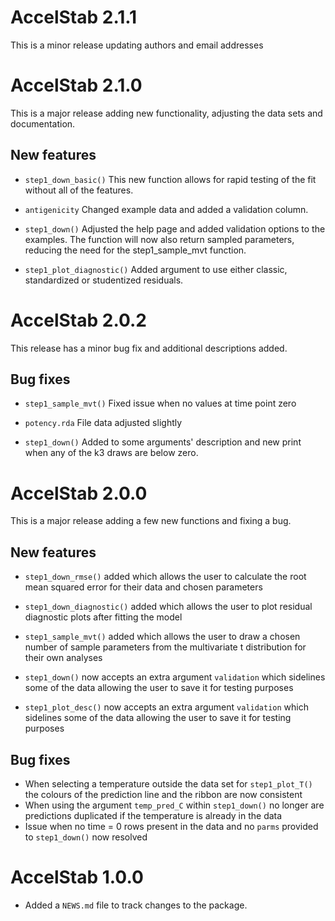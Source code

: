 # AccelStab 2.1.1

This is a minor release updating authors and email addresses


# AccelStab 2.1.0

This is a major release adding new functionality, adjusting the data sets and documentation.

## New features

-   `step1_down_basic()` This new function allows for rapid testing of the fit without 
    all of the features.

-   `antigenicity` Changed example data and added a validation column.

-   `step1_down()` Adjusted the help page and added validation options to the examples.
    The function will now also return sampled parameters, reducing the need for the 
    step1_sample_mvt function.

-   `step1_plot_diagnostic()` Added argument to use either classic, standardized or 
    studentized residuals.


# AccelStab 2.0.2

This release has a minor bug fix and additional descriptions added.

## Bug fixes

-   `step1_sample_mvt()` Fixed issue when no values at time point zero

-   `potency.rda` File data adjusted slightly

-   `step1_down()` Added to some arguments' description and new print 
    when any of the k3 draws are below zero.


# AccelStab 2.0.0

This is a major release adding a few new functions and fixing a bug.

## New features

-   `step1_down_rmse()` added which allows the user to calculate the
    root mean squared error for their data and chosen parameters

-   `step1_down_diagnostic()` added which allows the user to plot
    residual diagnostic plots after fitting the model

-   `step1_sample_mvt()` added which allows the user to draw a chosen
    number of sample parameters from the multivariate t distribution for
    their own analyses
    
-   `step1_down()` now accepts an extra argument `validation` which
    sidelines some of the data allowing the user to save it for testing
    purposes

-   `step1_plot_desc()` now accepts an extra argument `validation` which
    sidelines some of the data allowing the user to save it for testing
    purposes

## Bug fixes

-   When selecting a temperature outside the data set for
    `step1_plot_T()` the colours of the prediction line and the ribbon
    are now consistent
-   When using the argument `temp_pred_C` within `step1_down()` no longer
    are predictions duplicated if the temperature is already in the data
-   Issue when no time = 0 rows present in the data and no `parms` provided
    to `step1_down()` now resolved

# AccelStab 1.0.0

-   Added a `NEWS.md` file to track changes to the package.
